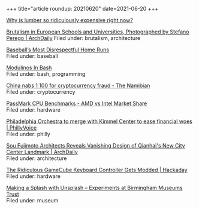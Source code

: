 +++
title="article roundup: 20210620"
date=2021-06-20
+++

[Why is lumber so ridiculously expensive right now?](https://thehustle.co/why-is-lumber-so-expensive-right-now/amp/)  

[Brutalism in European Schools and Universities, Photographed by Stefano Perego | ArchDaily](https://www.archdaily.com/963115/brutalism-in-european-schools-and-universities-photographed-by-stefano-perego) 
Filed under: brutalism, architecture

[ Baseball’s Most Disrespectful Home Runs](https://fivethirtyeight.com/features/which-home-runs-violated-baseballs-unwritten-rules-the-most/)  
Filed under: baseball

[Modulinos In Bash](https://blog.dnmfarrell.com/post/modulinos-in-bash/)  
Filed under: bash, programming

[China nabs 1 100 for cryptocurrency fraud - The Namibian](https://www.namibian.com.na/102610/read/China-nabs-1-100-for-cryptocurrency-fraud)  
Filed under: cryptocurrency

[PassMark CPU Benchmarks - AMD vs Intel Market Share](https://www.cpubenchmark.net/market_share.html)  
Filed under: hardware

[Philadelphia Orchestra to merge with Kimmel Center to ease financial woes | PhillyVoice](https://www.phillyvoice.com/philadelphia-orchestra-kimmel-center-merge-new-company-/)  
Filed under: philly

[Sou Fujimoto Architects Reveals Vanishing Design of Qianhai's New City Center Landmark | ArchDaily](https://www.archdaily.com/963611/sou-fujimoto-architects-reveals-vanishing-design-of-qianhais-new-city-center-landmark)  
Filed under: architecture

[The Ridiculous GameCube Keyboard Controller Gets Modded | Hackaday](https://hackaday.com/2021/06/17/the-ridiculous-gamecube-keyboard-controller-gets-modded/)  
Filed under: hardware

[Making a Splash with Unsplash – Experiments at Birmingham Museums Trust](https://labs.birminghammuseums.org.uk/2021/06/16/making-a-splash-with-unsplash/)  
Filed under: museum
